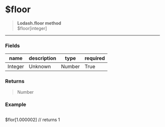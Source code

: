 # **$floor**
> **Lodash.floor method** <br/>
> $floor[integer]
- - -

### Fields
| name | description | type | required |
|------|-------------|------|----------|
| Integer | Unknown | Number | True |

### Returns
> Number

### Example
> ```php
$flor[1.000002] // returns 1
```